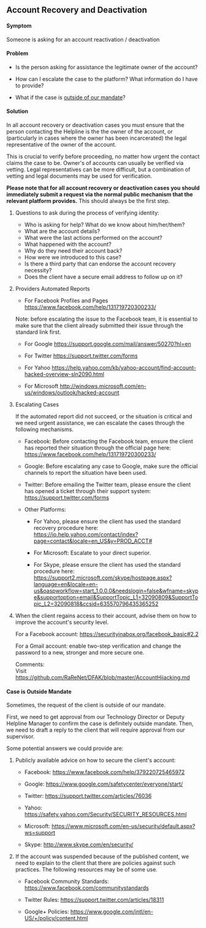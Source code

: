## Account Recovery and Deactivation

#### Symptom   
Someone is asking for an account reactivation / deactivation

#### Problem   
- Is the person asking for assistance the legitimate owner of the account?

- How can I escalate the case to the platform? What information do I have to provide?

- What if the case is [outside of our mandate](#outsideMandate)?

#### Solution
In all account recovery or deactivation cases you must ensure that the person contacting the Helpline is the the owner of the account, or (particularly in cases where the owner has been incarcerated) the legal representative of the owner of the account. 

This is crucial to verify before proceeding, no matter how urgent the contact claims the case to be. Owner's of accounts can usually be verified via vetting. Legal representatives can be more difficult, but a combination of vetting and legal documents may be used for verification. 

**Please note that for all account recovery or deactivation cases you should immediately submit a request via the normal public mechanism that the relevant platform provides.** This should always be the first step.

1. Questions to ask during the process of verifying identity:

   * Who is asking for help? What do we know about him/her/them?
   * What are the account details?
   * What were the last actions performed on the account?
   * What happened with the account?
   * Why do they need their account back?
   * How were we introduced to this case?
   * Is there a third party that can endorse the account recovery necessity?
   * Does the client have a secure email address to follow up on it?

2. Providers Automated Reports

   * For Facebook Profiles and Pages
   https://www.facebook.com/help/131719720300233/

   Note: before escalating the issue to the Facebook team, it is essential to make sure that the client already submitted their issue through the standard link first. 

   * For Google 
   https://support.google.com/mail/answer/50270?hl=en

   * For Twitter 
   https://support.twitter.com/forms

   * For Yahoo
   https://help.yahoo.com/kb/yahoo-account/find-account-hacked-overview-sln2090.html

   * For Microsoft
   http://windows.microsoft.com/en-us/windows/outlook/hacked-account

3. Escalating Cases

   If the automated report did not succeed, or the situation is critical and we need urgent assistance, we can escalate the cases through the following mechanisms.

   * Facebook:
   Before contacting the Facebook team, ensure the client has reported their situation through the official page here: https://www.facebook.com/help/131719720300233/

   * Google:
   Before escalating any case to Google, make sure the official channels to report the situation have been used.

   * Twitter:
   Before emailing the Twitter team, please ensure the client has opened a ticket through their support system: https://support.twitter.com/forms

   * Other Platforms:
      - For Yahoo, please ensure the client has used the standard recovery procedure here: https://io.help.yahoo.com/contact/index?page=contact&locale=en_US&y=PROD_ACCT# 
   
      - For Microsoft: Escalate to your direct superior.
   
      - For Skype, please ensure the client has used the standard procedure here: https://support2.microsoft.com/skype/hostpage.aspx?language=en&locale=en-us&oaspworkflow=start_1.0.0.0&needslogin=false&wfname=skype&supportoption=email&SupportTopic_L1=32090809&SupportTopic_L2=32090818&ccsid=635570796435365252 

4. When the client regains access to their account, advise them on how to improve the account's security level.

   For a Facebook account: https://securityinabox.org/facebook_basic#2.2

   For a Gmail account: enable two-step verification and change the password to a new, stronger and more secure one.

   Comments:   
   Visit https://github.com/RaReNet/DFAK/blob/master/AccountHijacking.md

#### <a name="outsideMandate"></a>Case is Outside Mandate

Sometimes, the request of the client is outside of our mandate. 

First, we need to get approval from our Technology Director or Deputy Helpline Manager to confirm the case is definitely outside mandate. Then, we need to draft a reply to the client that will require approval from our supervisor.

Some potential answers we could provide are:

1. Publicly available advice on how to secure the client's account:
   
   * Facebook: https://www.facebook.com/help/379220725465972

   * Google: https://www.google.com/safetycenter/everyone/start/

   * Twitter: https://support.twitter.com/articles/76036

   * Yahoo: https://safety.yahoo.com/Security/SECURITY_RESOURCES.html

   * Microsoft: https://www.microsoft.com/en-us/security/default.aspx?ws=support

   * Skype: http://www.skype.com/en/security/ 


2. If the account was suspended because of the published content, we need to explain to the client that there are policies against such practices. The following resources may be of some use.

   * Facebook Community Standards: https://www.facebook.com/communitystandards

   * Twitter Rules: https://support.twitter.com/articles/18311 
   
   * Google+ Policies: https://www.google.com/intl/en-US/+/policy/content.html
